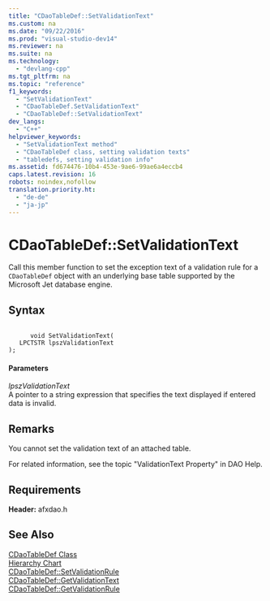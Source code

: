 ```yaml
---
title: "CDaoTableDef::SetValidationText"
ms.custom: na
ms.date: "09/22/2016"
ms.prod: "visual-studio-dev14"
ms.reviewer: na
ms.suite: na
ms.technology: 
  - "devlang-cpp"
ms.tgt_pltfrm: na
ms.topic: "reference"
f1_keywords: 
  - "SetValidationText"
  - "CDaoTableDef.SetValidationText"
  - "CDaoTableDef::SetValidationText"
dev_langs: 
  - "C++"
helpviewer_keywords: 
  - "SetValidationText method"
  - "CDaoTableDef class, setting validation texts"
  - "tabledefs, setting validation info"
ms.assetid: fd674476-10b4-453e-9ae6-99ae6a4eccb4
caps.latest.revision: 16
robots: noindex,nofollow
translation.priority.ht: 
  - "de-de"
  - "ja-jp"
---
```

# CDaoTableDef::SetValidationText
Call this member function to set the exception text of a validation rule for a `CDaoTableDef` object with an underlying base table supported by the Microsoft Jet database engine.  
  
## Syntax  
  
```  
  
      void SetValidationText(   
   LPCTSTR lpszValidationText    
);  
```  
  
#### Parameters  
 *lpszValidationText*  
 A pointer to a string expression that specifies the text displayed if entered data is invalid.  
  
## Remarks  
 You cannot set the validation text of an attached table.  
  
 For related information, see the topic "ValidationText Property" in DAO Help.  
  
## Requirements  
 **Header:** afxdao.h  
  
## See Also  
 [CDaoTableDef Class](../vs140/cdaotabledef-class.md)   
 [Hierarchy Chart](../vs140/hierarchy-chart.md)   
 [CDaoTableDef::SetValidationRule](../vs140/cdaotabledef--setvalidationrule.md)   
 [CDaoTableDef::GetValidationText](../vs140/cdaotabledef--getvalidationtext.md)   
 [CDaoTableDef::GetValidationRule](../vs140/cdaotabledef--getvalidationrule.md)